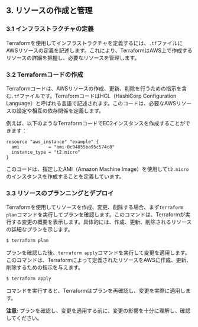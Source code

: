 ## 3. リソースの作成と管理

### 3.1 インフラストラクチャの定義

Terraformを使用してインフラストラクチャを定義するには、`.tf`ファイルにAWSリソースの定義を記述します。これにより、TerraformはAWS上で作成するリソースの詳細を把握し、必要なリソースを管理します。

### 3.2 Terraformコードの作成

Terraformコードは、AWSリソースの作成、更新、削除を行うための指示を含む`.tf`ファイルです。TerraformコードはHCL（HashiCorp Configuration Language）と呼ばれる言語で記述されます。このコードは、必要なAWSリソースの設定や相互の依存関係を定義します。

例えば、以下のようなTerraformコードでEC2インスタンスを作成することができます：

```hcl
resource "aws_instance" "example" {
  ami           = "ami-0c94855ba95c574c8"
  instance_type = "t2.micro"
}
```

このコードは、指定したAMI（Amazon Machine Image）を使用して`t2.micro`のインスタンスを作成することを定義しています。

### 3.3 リソースのプランニングとデプロイ

Terraformを使用してリソースを作成、変更、削除する場合、まず`terraform plan`コマンドを実行してプランを確認します。このコマンドは、Terraformが実行する変更の概要を表示します。具体的には、作成、更新、削除されるリソースの詳細なプランを示します。

```bash
$ terraform plan
```

プランを確認した後、`terraform apply`コマンドを実行して変更を適用します。このコマンドは、Terraformによって定義されたリソースをAWSに作成、更新、削除するための指示を与えます。

```bash
$ terraform apply
```

コマンドを実行すると、Terraformはプランを再確認し、変更を実際に適用します。

**注意:** プランを確認し、変更を適用する前に、変更の影響を十分に理解し、確認してください。